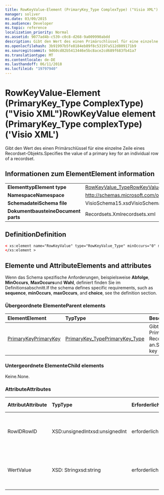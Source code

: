 ```yaml
---
title: RowKeyValue-Element (PrimaryKey_Type ComplexType) ("Visio XML")
manager: soliver
ms.date: 03/09/2015
ms.audience: Developer
ms.topic: reference
localization_priority: Normal
ms.assetid: 9077ad4b-c539-c0c8-d268-9a009990abdd
description: Gibt den Wert des einen Primärschlüssel für eine einzelne Zeile eines Recordset-Objekts.
ms.openlocfilehash: 3b91997b5fe8184eb89f8c53197a512d809171b9
ms.sourcegitcommit: 9d60cd82b5413446e5bc8ace2cd689f683fb41a7
ms.translationtype: MT
ms.contentlocale: de-DE
ms.lasthandoff: 06/11/2018
ms.locfileid: "19797940"
---
```

# <a name="rowkeyvalue-element-primarykeytype-complextype-visio-xml"></a><span data-ttu-id="ebcf8-103">RowKeyValue-Element (PrimaryKey_Type ComplexType) ("Visio XML")</span><span class="sxs-lookup"><span data-stu-id="ebcf8-103">RowKeyValue element (PrimaryKey_Type complexType) ('Visio XML')</span></span>

<span data-ttu-id="ebcf8-104">Gibt den Wert des einen Primärschlüssel für eine einzelne Zeile eines Recordset-Objekts.</span><span class="sxs-lookup"><span data-stu-id="ebcf8-104">Specifies the value of a primary key for an individual row of a recordset.</span></span>
  
## <a name="element-information"></a><span data-ttu-id="ebcf8-105">Informationen zum Element</span><span class="sxs-lookup"><span data-stu-id="ebcf8-105">Element information</span></span>

|||
|:-----|:-----|
|<span data-ttu-id="ebcf8-106">**Elementtyp**</span><span class="sxs-lookup"><span data-stu-id="ebcf8-106">**Element type**</span></span> <br/> |[<span data-ttu-id="ebcf8-107">RowKeyValue_Type</span><span class="sxs-lookup"><span data-stu-id="ebcf8-107">RowKeyValue_Type</span></span>](rowkeyvalue_type-complextypevisio-xml.md) <br/> |
|<span data-ttu-id="ebcf8-108">**Namespace**</span><span class="sxs-lookup"><span data-stu-id="ebcf8-108">**Namespace**</span></span> <br/> |http://schemas.microsoft.com/office/visio/2012/main  <br/> |
|<span data-ttu-id="ebcf8-109">**Schemadatei**</span><span class="sxs-lookup"><span data-stu-id="ebcf8-109">**Schema file**</span></span> <br/> |<span data-ttu-id="ebcf8-110">VisioSchema15.xsd</span><span class="sxs-lookup"><span data-stu-id="ebcf8-110">VisioSchema15.xsd</span></span>  <br/> |
|<span data-ttu-id="ebcf8-111">**Dokumentbausteine**</span><span class="sxs-lookup"><span data-stu-id="ebcf8-111">**Document parts**</span></span> <br/> |<span data-ttu-id="ebcf8-112">Recordsets.Xml</span><span class="sxs-lookup"><span data-stu-id="ebcf8-112">recordsets.xml</span></span>  <br/> |
   
## <a name="definition"></a><span data-ttu-id="ebcf8-113">Definition</span><span class="sxs-lookup"><span data-stu-id="ebcf8-113">Definition</span></span>

```XML
< xs:element name="RowKeyValue" type="RowKeyValue_Type" minOccurs="0" maxOccurs="unbounded" >
</xs:element >
```

## <a name="elements-and-attributes"></a><span data-ttu-id="ebcf8-114">Elemente und Attribute</span><span class="sxs-lookup"><span data-stu-id="ebcf8-114">Elements and attributes</span></span>

<span data-ttu-id="ebcf8-115">Wenn das Schema spezifische Anforderungen, beispielsweise **Abfolge**, **MinOccurs**, **MaxOccurs**und **Wahl**, definiert finden Sie im Definitionsabschnitt.</span><span class="sxs-lookup"><span data-stu-id="ebcf8-115">If the schema defines specific requirements, such as **sequence**, **minOccurs**, **maxOccurs**, and **choice**, see the definition section.</span></span> 
  
### <a name="parent-elements"></a><span data-ttu-id="ebcf8-116">Übergeordnete Elemente</span><span class="sxs-lookup"><span data-stu-id="ebcf8-116">Parent elements</span></span>

|<span data-ttu-id="ebcf8-117">**Element**</span><span class="sxs-lookup"><span data-stu-id="ebcf8-117">**Element**</span></span>|<span data-ttu-id="ebcf8-118">**Typ**</span><span class="sxs-lookup"><span data-stu-id="ebcf8-118">**Type**</span></span>|<span data-ttu-id="ebcf8-119">**Beschreibung**</span><span class="sxs-lookup"><span data-stu-id="ebcf8-119">**Description**</span></span>|
|:-----|:-----|:-----|
|[<span data-ttu-id="ebcf8-120">PrimaryKey</span><span class="sxs-lookup"><span data-stu-id="ebcf8-120">PrimaryKey</span></span>](primarykey-element-datarecordset_type-complextypevisio-xml.md) <br/> |[<span data-ttu-id="ebcf8-121">PrimaryKey_Type</span><span class="sxs-lookup"><span data-stu-id="ebcf8-121">PrimaryKey_Type</span></span>](primarykey_type-complextypevisio-xml.md) <br/> |<span data-ttu-id="ebcf8-122">Gibt einen Primärschlüssel eines Recordset-Objekts an.</span><span class="sxs-lookup"><span data-stu-id="ebcf8-122">Specifies a primary key of a recordset.</span></span>  <br/> |
   
### <a name="child-elements"></a><span data-ttu-id="ebcf8-123">Untergeordnete Elemente</span><span class="sxs-lookup"><span data-stu-id="ebcf8-123">Child elements</span></span>

<span data-ttu-id="ebcf8-124">Keine.</span><span class="sxs-lookup"><span data-stu-id="ebcf8-124">None.</span></span>
  
### <a name="attributes"></a><span data-ttu-id="ebcf8-125">Attribute</span><span class="sxs-lookup"><span data-stu-id="ebcf8-125">Attributes</span></span>

|<span data-ttu-id="ebcf8-126">**Attribut**</span><span class="sxs-lookup"><span data-stu-id="ebcf8-126">**Attribute**</span></span>|<span data-ttu-id="ebcf8-127">**Typ**</span><span class="sxs-lookup"><span data-stu-id="ebcf8-127">**Type**</span></span>|<span data-ttu-id="ebcf8-128">**Erforderlich**</span><span class="sxs-lookup"><span data-stu-id="ebcf8-128">**Required**</span></span>|<span data-ttu-id="ebcf8-129">**Beschreibung**</span><span class="sxs-lookup"><span data-stu-id="ebcf8-129">**Description**</span></span>|<span data-ttu-id="ebcf8-130">**Mögliche Werte**</span><span class="sxs-lookup"><span data-stu-id="ebcf8-130">**Possible values**</span></span>|
|:-----|:-----|:-----|:-----|:-----|
|<span data-ttu-id="ebcf8-131">RowID</span><span class="sxs-lookup"><span data-stu-id="ebcf8-131">RowID</span></span>  <br/> |<span data-ttu-id="ebcf8-132">XSD:unsignedInt</span><span class="sxs-lookup"><span data-stu-id="ebcf8-132">xsd:unsignedInt</span></span>  <br/> |<span data-ttu-id="ebcf8-133">erforderlich</span><span class="sxs-lookup"><span data-stu-id="ebcf8-133">required</span></span>  <br/> |<span data-ttu-id="ebcf8-134">Ein eindeutiger Wert, der eine Zeile eines Recordset-Objekts identifiziert.</span><span class="sxs-lookup"><span data-stu-id="ebcf8-134">A unique value that identifies a row of a recordset.</span></span>  <br/> |<span data-ttu-id="ebcf8-135">Werte des Typs Xsd:unsignedInt.</span><span class="sxs-lookup"><span data-stu-id="ebcf8-135">Values of the xsd:unsignedInt type.</span></span>  <br/> |
|<span data-ttu-id="ebcf8-136">Wert</span><span class="sxs-lookup"><span data-stu-id="ebcf8-136">Value</span></span>  <br/> |<span data-ttu-id="ebcf8-137">XSD: String</span><span class="sxs-lookup"><span data-stu-id="ebcf8-137">xsd:string</span></span>  <br/> |<span data-ttu-id="ebcf8-138">erforderlich</span><span class="sxs-lookup"><span data-stu-id="ebcf8-138">required</span></span>  <br/> |<span data-ttu-id="ebcf8-139">Der Wert der Primärschlüssel für diese Zeile des Recordset-Objekts.</span><span class="sxs-lookup"><span data-stu-id="ebcf8-139">The value of the primary key for this row of the recordset.</span></span>  <br/> |<span data-ttu-id="ebcf8-140">Werte des Typs xsd: String.</span><span class="sxs-lookup"><span data-stu-id="ebcf8-140">Values of the xsd:string type.</span></span>  <br/> |
   

